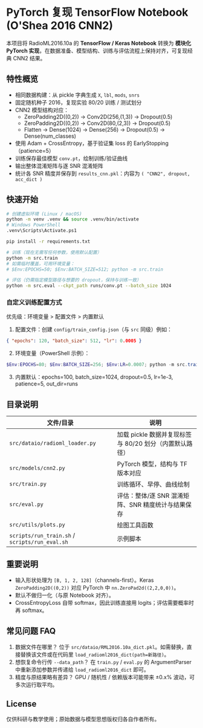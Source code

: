 # PyTorch 复现 TensorFlow Notebook (O'Shea 2016 CNN2)

本项目将 RadioML2016.10a 的 **TensorFlow / Keras Notebook** 转换为 **模块化 PyTorch 实现**，在数据准备、模型结构、训练与评估流程上保持对齐，可复现经典 CNN2 结果。

## 特性概览
* 相同数据构建：从 pickle 字典生成 `X`, `lbl`, `mods`, `snrs`
* 固定随机种子 2016，复现实验 80/20 训练 / 测试划分
* CNN2 模型结构对应：
  * ZeroPadding2D((0,2)) → Conv2D(256,(1,3)) → Dropout(0.5)
  * ZeroPadding2D((0,2)) → Conv2D(80,(2,3))  → Dropout(0.5)
  * Flatten → Dense(1024) → Dense(256) → Dropout(0.5) → Dense(num_classes)
* 使用 Adam + CrossEntropy，基于验证集 loss 的 EarlyStopping（patience=5）
* 训练保存最佳模型 `conv.pt`，绘制训练/验证曲线
* 输出整体混淆矩阵与逐 SNR 混淆矩阵
* 统计各 SNR 精度并保存到 `results_cnn.pkl`：内容为 `( "CNN2", dropout, acc_dict )`

## 快速开始
```bash
# 创建虚拟环境 (Linux / macOS)
python -m venv .venv && source .venv/bin/activate
# Windows PowerShell
.venv\Scripts\Activate.ps1

pip install -r requirements.txt

# 训练（现在无需写任何参数，使用默认配置）
python -m src.train
# 如需临时覆盖，可用环境变量：
# $Env:EPOCHS=50; $Env:BATCH_SIZE=512; python -m src.train

# 评估（仍需指定模型路径与想要的 dropout，保持与训练一致）
python -m src.eval --ckpt_path runs/conv.pt --batch_size 1024
```

### 自定义训练配置方式
优先级：环境变量 > 配置文件 > 内置默认
1. 配置文件：创建 `config/train_config.json`（与 `src` 同级）例如：
```json
{ "epochs": 120, "batch_size": 512, "lr": 0.0005 }
```
2. 环境变量（PowerShell 示例）：
```powershell
$Env:EPOCHS=80; $Env:BATCH_SIZE=256; $Env:LR=0.0007; python -m src.train
```
3. 内置默认：epochs=100, batch_size=1024, dropout=0.5, lr=1e-3, patience=5, out_dir=runs

## 目录说明
| 文件/目录 | 说明 |
|-----------|------|
| `src/dataio/radioml_loader.py` | 加载 pickle 数据并复现标签与 80/20 划分（内置默认路径） |
| `src/models/cnn2.py` | PyTorch 模型，结构与 TF 版本对应 |
| `src/train.py` | 训练循环、早停、曲线绘制 |
| `src/eval.py` | 评估：整体/逐 SNR 混淆矩阵、SNR 精度统计与结果保存 |
| `src/utils/plots.py` | 绘图工具函数 |
| `scripts/run_train.sh` / `scripts/run_eval.sh` | 示例脚本 |

## 重要说明
* 输入形状处理为 `[B, 1, 2, 128]`（channels-first）。Keras `ZeroPadding2D((0,2))` 对应 PyTorch 中 `nn.ZeroPad2d((2,2,0,0))`。
* 默认不做归一化（与原 Notebook 对齐）。
* CrossEntropyLoss 自带 softmax，因此训练直接用 logits；评估需要概率时再 softmax。

## 常见问题 FAQ
1. 数据文件在哪里？ 位于 `src/dataio/RML2016.10a_dict.pkl`。如需替换，直接替换该文件或在代码里 `load_radioml2016_dict(path=新路径)`。
2. 想恢复命令行传 `--data_path`？ 在 `train.py` / `eval.py` 的 ArgumentParser 中重新添加参数并传递给 `load_radioml2016_dict` 即可。
3. 精度与原结果略有差异？ GPU / 随机性 / 依赖版本可能带来 ±0.x% 波动，可多次运行取平均。

## License
仅供科研与教学使用；原始数据与模型思想版权归各自作者所有。
